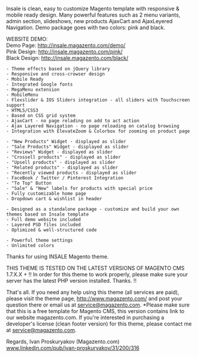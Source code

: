 Insale is clean, easy to customize Magento template with responsive & mobile ready design. 
Many powerful features such as 2 menu variants, admin section, slideshows, new products AjaxCart and AjaxLeyered Navigation.
Demo package goes with two colors: pink and black.

WEBSITE DEMO:<br/>
Demo Page: http://insale.magazento.com/demo/<br/>
Pink Design: http://insale.magazento.com/pink/<br/>
Black Design: http://insale.magazento.com/black/<br/>


	
	- Theme effects based on jQuery library
	- Responsive and cross-crowser design
	- Mobile Ready
	- Integrated Google fonts
	- MegaMenu extension
	- MobileMenu	
	- Flexslider & IOS Sliders integration - all sliders with Touchscreen support
	- HTML5/CSS3
	- Based on CSS grid system	
	- AjaxCart - no page relading on add to act action	
	- Ajax Layered Navigation - no page reloading on catalog browsing
	- Integration with ElevateZoom & Colorbox for zooming on product page
	
	- "New Products" Widget - displayed as slider
	- "Sale Products" Widget - displayed as slider
	- "Reviews" Widget - displayed as slider	
	- "Crossell products" - displayed as slider
	- "Upsell products" - displayed as slider
	- "Related products" - displayed as slider
	- "Recently viewed products - displayed as slider
	- FaceBook / Twitter / Pinterest Integration
	- "To Top" Button	
	- "Sale" & "New" labels for products with special price	
	- Fully customizable home page
	- Dropdown cart & wishlist in header		
	
	- Designed as a standalone package - customize and build your own themes based on Insale template
	- Full demo website included
	- Layered PSD files included
	- Optimized & well-structured code

	- Powerful theme settings 
	- Unlimited colors



Thanks for using INSALE Magento theme.

THIS THEME IS TESTED ON THE LATEST VERSIONS OF MAGENTO CMS 1.7.X.X +
!! In order for this theme to work properly, please make sure your server has the latest PHP version installed. Thanks. !!

That's all. If you need any help using this theme (all services are paid), please visit the theme page, http://www.magazento.com/ and post your question there or email us at service@magazento.com.
*Please make sure that this is a free template for Magento CMS, this version contains link to our website magazento.com. 
If you're interested in purchasing a developer's license (clean footer version) for this theme, please contact me at service@magazento.com.

Regards,
Ivan Proskuryakov (Magazento.com)<br/>
www.linkedin.com/pub/ivan-proskuryakov/31/200/316